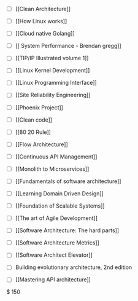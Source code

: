 
- [ ] [[Clean Architecture]]
- [ ] [[How Linux works]]
- [ ] [[Cloud native Golang]]
- [ ] [[ System Performance - Brendan gregg]]
- [ ] [[TIP/IP Illustrated volume 1]]
- [ ] [[Linux Kernel Development]]
- [ ] [[Linux Programming Interface]]
- [ ] [[Site Reliability Engineering]]
- [ ] [[Phoenix Project]]
- [ ] [[Clean code]]
- [ ] [[80 20 Rule]]
- [ ] [[Flow Architecture]]
- [ ] [[Continuous API Management]]
- [ ] [[Monolith to Microservices]]
- [ ] [[Fundamentals of software architecture]]
- [ ] [[Learning Domain Driven Design]]
- [ ] [[Foundation of Scalable Systems]]
- [ ] [[The art of Agile Development]]
- [ ] [[Software Architecture: The hard parts]]
- [ ] [[Software Architecture Metrics]]
- [ ] [[Software Architect Elevator]]
- [ ] Building evolutionary architecture, 2nd edition
- [ ] [[Mastering API architecture]]


$ 150
